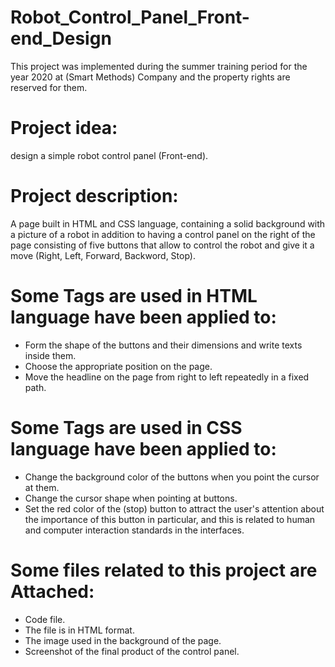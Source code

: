 # Robot_Control_Panel_Front-end_Design

This project was implemented during the summer training period for the year 2020 at (Smart Methods) Company and the property rights are reserved for them.

# Project idea:
design a simple robot control panel (Front-end).

# Project description:
A page built in HTML and CSS language, containing a solid background with a picture of a robot in addition to having a control panel on the right of the page consisting of five buttons that allow to control the robot and give it a move (Right, Left, Forward, Backword, Stop).

# Some Tags are used in HTML language have been applied to:
- Form the shape of the buttons and their dimensions and write texts inside them.
- Choose the appropriate position on the page.
- Move the headline on the page from right to left repeatedly in a fixed path.

# Some Tags are used in CSS language have been applied to:
- Change the background color of the buttons when you point the cursor at them.
- Change the cursor shape when pointing at buttons.
- Set the red color of the (stop) button to attract the user's attention about the importance of this button in particular, and this is related to human and computer interaction standards in the interfaces.


# Some files related to this project are Attached:
- Code file.
- The file is in HTML format.
- The image used in the background of the page.
- Screenshot of the final product of the control panel.
